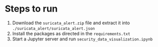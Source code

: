 # Steps to run
1. Download the `suricata_alert.zip` file and extract it into  `./suricata_alert/suricata_alert.json`
2. Install the packages as directed in the `requirements.txt`
3. Start a Jupyter server and run `security_data_visualization.ipynb`